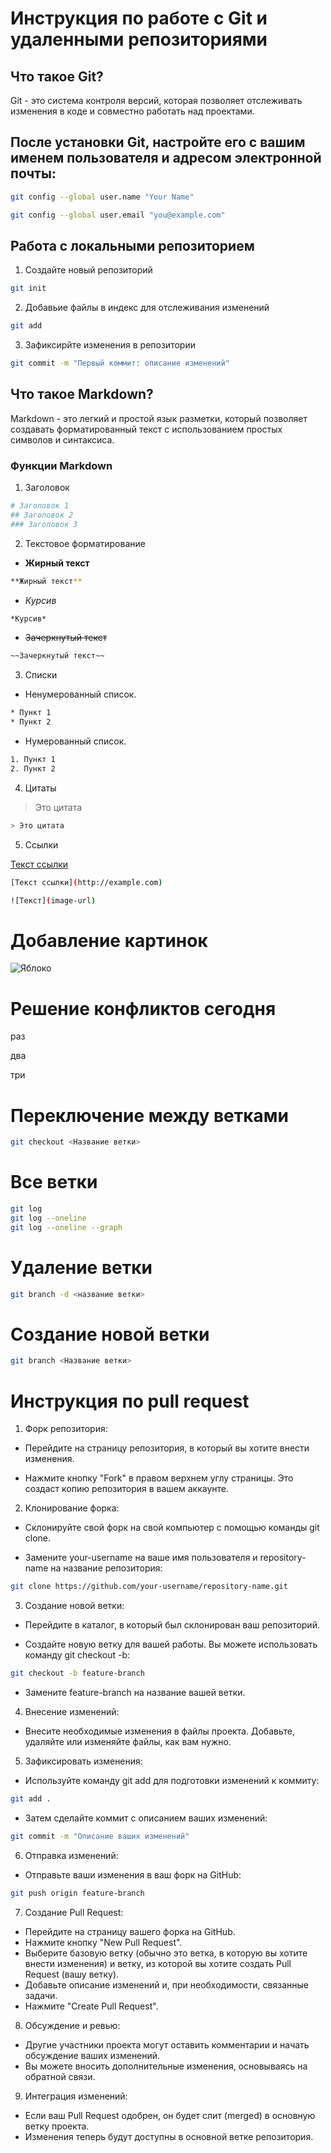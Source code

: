 # Инструкция по работе с Git и удаленными репозиториями

## Что такое Git?
Git - это система контроля версий, которая позволяет отслеживать изменения в коде и совместно работать над проектами.
## После установки Git, настройте его с вашим именем пользователя и адресом электронной почты:
```sh
git config --global user.name "Your Name"

git config --global user.email "you@example.com"
```
## Работа с локальными репозиторием 
1. Создайте новый репозиторий 
```sh
git init
```
2. Добавьие файлы в индекс для отслеживания изменений
```sh
git add
```
3. Зафиксирйте изменения в репозитории
```sh
git commit -m "Первый коммит: описание изменений"
```
## Что такое Markdown?
Markdown - это легкий и простой язык разметки, который позволяет создавать форматированный текст с использованием простых символов и синтаксиса.

### Функции Markdown
1. Заголовок 
```sh
# Заголовок 1
## Заголовок 2
### Заголовок 3
```
2. Текстовое форматирование
* **Жирный текст** 
```sh
**Жирный текст**
```
* *Курсив*
```sh
*Курсив*
```
* ~~Зачеркнутый текст~~
```sh
~~Зачеркнутый текст~~
```
3. Списки
* Ненумерованный список.
```sh
* Пункт 1
* Пункт 2
```
* Нумерованный список.
```sh
1. Пункт 1
2. Пункт 2
```
4. Цитаты
>Это цитата
```sh
> Это цитата
```
5. Ссылки

[Текст ссылки](http://example.com)

```sh
[Текст ссылки](http://example.com)
```

```sh
![Текст](image-url)
```

# Добавление картинок 

![Яблоко](apple.png)

# Решение конфликтов сегодня

раз

два 

три 

# Переключение между ветками
```sh
git checkout <Название ветки>
```

# Все ветки 
```sh
git log
git log --oneline
git log --oneline --graph
```
# Удаление ветки 
```sh
git branch -d <название ветки>
```
# Создание новой ветки 
```sh
git branch <Название ветки>
```
# Инструкция по pull request

1. Форк репозитория:

* Перейдите на страницу репозитория, в который вы хотите внести изменения.

* Нажмите кнопку "Fork" в правом верхнем углу страницы. Это создаст копию репозитория в вашем аккаунте.

2. Клонирование форка:

* Склонируйте свой форк на свой компьютер с помощью команды git clone.

 * Замените your-username на ваше имя пользователя и repository-name на название репозитория:
 ```sh
 git clone https://github.com/your-username/repository-name.git
 ```

 3. Создание новой ветки:

* Перейдите в каталог, в который был склонирован ваш репозиторий.

* Создайте новую ветку для вашей работы. Вы можете использовать команду git checkout -b:

```sh
git checkout -b feature-branch
```
* Замените feature-branch на название вашей ветки.

4. Внесение изменений:

* Внесите необходимые изменения в файлы проекта. Добавьте, удаляйте или изменяйте файлы, как вам нужно.

5. Зафиксировать изменения:

* Используйте команду git add для подготовки изменений к коммиту:
```sh
git add .
```
* Затем сделайте коммит с описанием ваших изменений:
```sh
git commit -m "Описание ваших изменений"
```
6. Отправка изменений:

* Отправьте ваши изменения в ваш форк на GitHub:
```sh
git push origin feature-branch
```
7. Создание Pull Request:

* Перейдите на страницу вашего форка на GitHub.
* Нажмите кнопку "New Pull Request".
* Выберите базовую ветку (обычно это ветка, в которую вы хотите внести изменения) и ветку, из которой вы хотите создать Pull Request (вашу ветку).
* Добавьте описание изменений и, при необходимости, связанные задачи.
* Нажмите "Create Pull Request".

8. Обсуждение и ревью:

* Другие участники проекта могут оставить комментарии и начать обсуждение ваших изменений.
* Вы можете вносить дополнительные изменения, основываясь на обратной связи.

9. Интеграция изменений:

* Если ваш Pull Request одобрен, он будет слит (merged) в основную ветку проекта.
* Изменения теперь будут доступны в основной ветке репозитория.

